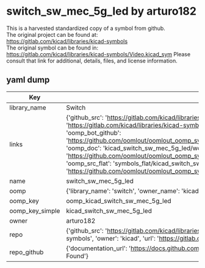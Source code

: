 # switch_sw_mec_5g_led by arturo182  
This is a harvested standardized copy of a symbol from github.  
The original project can be found at:  
https://gitlab.com/kicad/libraries/kicad-symbols  
The original symbol can be found in:
https://gitlab.com/kicad/libraries/kicad-symbols/Video.kicad_sym
Please consult that link for additional, details, files, and license information.  
## yaml dump  
| Key | Value |  
| --- | --- |  
| library_name | Switch |  
| links | {'github_src': 'https://gitlab.com/kicad/libraries/kicad-symbols/Video.kicad_sym', 'github_src_repo': 'https://gitlab.com/kicad/libraries/kicad-symbols', 'oomp_bot': 'kicad_switch_sw_mec_5g_led/working', 'oomp_bot_github': 'https://github.com/oomlout/oomlout_oomp_symbol_bot/tree/main/kicad_switch_sw_mec_5g_led/working', 'oomp_doc': 'kicad_switch_sw_mec_5g_led/working', 'oomp_doc_github': 'https://github.com/oomlout/oomlout_oomp_symbol_doc/tree/main/kicad_switch_sw_mec_5g_led/working', 'oomp_src_flat': 'symbols_flat/kicad_switch_sw_mec_5g_led/working', 'oomp_src_flat_github': 'https://github.com/oomlout/oomlout_oomp_symbol_src/tree/main/kicad_switch_sw_mec_5g_led/working'} |  
| name | switch_sw_mec_5g_led |  
| oomp | {'library_name': 'switch', 'owner_name': 'kicad', 'symbol_name': 'switch_sw_mec_5g_led'} |  
| oomp_key | oomp_kicad_switch_sw_mec_5g_led |  
| oomp_key_simple | kicad_switch_sw_mec_5g_led |  
| owner | arturo182 |  
| repo | {'github_src': 'https://gitlab.com/kicad/libraries/kicad-symbols/Video.kicad_sym', 'name': 'libraries/kicad-symbols', 'owner': 'kicad', 'url': 'https://gitlab.com/kicad/libraries/kicad-symbols'} |  
| repo_github | {'documentation_url': 'https://docs.github.com/rest/repos/repos#get-a-repository', 'message': 'Not Found'} |  

